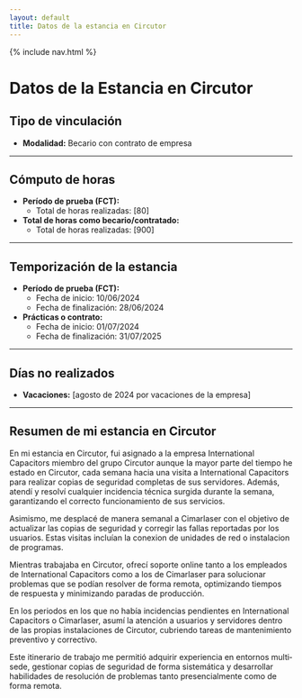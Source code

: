 ```yaml
---
layout: default
title: Datos de la estancia en Circutor
---
```


{% include nav.html %}

# Datos de la Estancia en Circutor



##  Tipo de vinculación

- **Modalidad:** Becario con contrato de empresa  

 ---

## Cómputo de horas

- **Período de prueba (FCT):**  
   - Total de horas realizadas: [80]  
- **Total de horas como becario/contratado:**  
   - Total de horas realizadas: [900]
---

## Temporización de la estancia

- **Período de prueba (FCT):**  
  - Fecha de inicio: 10/06/2024   
  - Fecha de finalización: 28/06/2024  
- **Prácticas o contrato:**  
  - Fecha de inicio: 01/07/2024  
  - Fecha de finalización: 31/07/2025  

---

## Días no realizados

- **Vacaciones:** [agosto de 2024 por vacaciones de la empresa]  

---

## Resumen de mi estancia en Circutor

En mi estancia en Circutor, fui asignado a la empresa International Capacitors miembro del grupo Circutor aunque la mayor parte del tiempo he estado en Circutor, cada semana hacia una visita a International Capacitors para realizar copias de seguridad completas de sus servidores. Además, atendí y resolví cualquier incidencia técnica surgida durante la semana, garantizando el correcto funcionamiento de sus servicios.

Asimismo, me desplacé de manera semanal a Cimarlaser con el objetivo de actualizar las copias de seguridad y corregir las fallas reportadas por los usuarios. Estas visitas incluían la conexion de unidades de red o instalacion de programas.

Mientras trabajaba en Circutor, ofrecí soporte online tanto a los empleados de International Capacitors como a los de Cimarlaser para solucionar problemas que se podían resolver de forma remota, optimizando tiempos de respuesta y minimizando paradas de producción.

En los periodos en los que no había incidencias pendientes en International Capacitors o Cimarlaser, asumí la atención a usuarios y servidores dentro de las propias instalaciones de Circutor, cubriendo tareas de mantenimiento preventivo y correctivo.

Este itinerario de trabajo me permitió adquirir experiencia en entornos multi­sede, gestionar copias de seguridad de forma sistemática y desarrollar habilidades de resolución de problemas tanto presencialmente como de forma remota.
  




